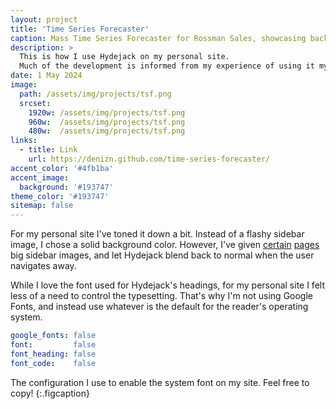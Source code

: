 ```yaml
---
layout: project
title: 'Time Series Forecaster'
caption: Mass Time Series Forecaster for Rossman Sales, showcasing backfitting cross-validation.
description: >
  This is how I use Hydejack on my personal site. 
  Much of the development is informed from my experience of using it myself, creating a tight feedback loop.
date: 1 May 2024
image: 
  path: /assets/img/projects/tsf.png
  srcset: 
    1920w: /assets/img/projects/tsf.png
    960w:  /assets/img/projects/tsf.png
    480w:  /assets/img/projects/tsf.png
links:
  - title: Link
    url: https://denizn.github.com/time-series-forecaster/
accent_color: '#4fb1ba'
accent_image:
  background: '#193747'
theme_color: '#193747'
sitemap: false
---
```


For my personal site I've toned it down a bit. Instead of a flashy sidebar image, I chose a solid background color.
However, I've given [certain](https://qwtel.com/projects/ducky-hunting/) [pages](https://qwtel.com/projects/blocky-blocks/) big sidebar images, and let Hydejack blend back to normal when the user navigates away.

While I love the font used for Hydejack's headings, for my personal site I felt less of a need to control the typesetting.
That's why I'm not using Google Fonts, and instead use whatever is the default for the reader's operating system.

```yml
google_fonts: false
font:         false
font_heading: false
font_code:    false
```

The configuration I use to enable the system font on my site. Feel free to copy!
{:.figcaption}
